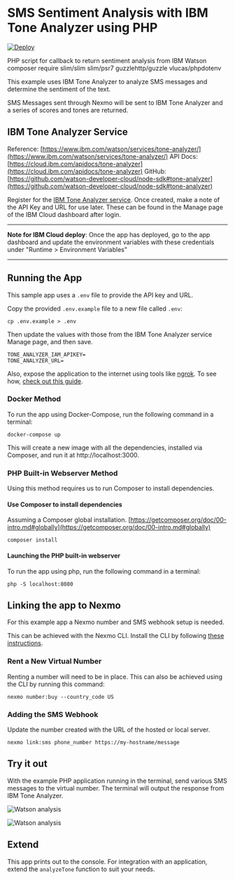 # SMS Sentiment Analysis with IBM Tone Analyzer using PHP

[![Deploy](https://www.herokucdn.com/deploy/button.svg)](https://nexmo.dev/sms-ibm-sentiment-php-heroku)

PHP script for callback to return sentiment analysis from IBM Watson
composer require slim/slim slim/psr7 guzzlehttp/guzzle vlucas/phpdotenv


This example uses IBM Tone Analyzer to analyze SMS messages and determine the sentiment of the text.

SMS Messages sent through Nexmo will be sent to IBM Tone Analyzer and a series of scores and tones are returned.

## IBM Tone Analyzer Service

Reference: [https://www.ibm.com/watson/services/tone-analyzer/](https://www.ibm.com/watson/services/tone-analyzer/)
API Docs: [https://cloud.ibm.com/apidocs/tone-analyzer](https://cloud.ibm.com/apidocs/tone-analyzer)
GitHub: [https://github.com/watson-developer-cloud/node-sdk#tone-analyzer](https://github.com/watson-developer-cloud/node-sdk#tone-analyzer)

Register for the [IBM Tone Analyzer service](https://console.bluemix.net/catalog/services/tone-analyzer). Once created, make a note of the API Key and URL for use later. These can be found in the Manage page of the IBM Cloud dashboard after login.

---

**Note for IBM Cloud deploy**: Once the app has deployed, go to the app dashboard and update the environment variables with these credentials under "Runtime > Environment Variables"

---

## Running the App

This sample app uses a `.env` file to provide the API key and URL.

Copy the provided `.env.example` file to a new file called `.env`:

```
cp .env.example > .env
```

Then update the values with those from the IBM Tone Analyzer service Manage page, and then save.

```
TONE_ANALYZER_IAM_APIKEY=
TONE_ANALYZER_URL=
```

Also, expose the application to the internet using tools like [ngrok](https://ngrok.com/). To see how, [check out this guide](https://www.nexmo.com/blog/2017/07/04/local-development-nexmo-ngrok-tunnel-dr/).

### Docker Method

To run the app using Docker-Compose, run the following command in a terminal:

```
docker-compose up
```

This will create a new image with all the dependencies, installed via Composer, and run it at http://localhost:3000.

### PHP Built-in Webserver Method

Using this method requires us to run Composer to install dependencies.

#### Use Composer to install dependencies

Assuming a Composer global installation. [https://getcomposer.org/doc/00-intro.md#globally](https://getcomposer.org/doc/00-intro.md#globally)

```
composer install
```

#### Launching the PHP built-in webserver

To run the app using php, run the following command in a terminal:

```
php -S localhost:8080
```

## Linking the app to Nexmo

For this example app a Nexmo number and SMS webhook setup is needed.

This can be achieved with the Nexmo CLI. Install the CLI by following [these instructions](https://github.com/Nexmo/nexmo-cli#installation).

### Rent a New Virtual Number

Renting a number will need to be in place. This can also be achieved using the CLI by running this command:

```
nexmo number:buy --country_code US
```

### Adding the SMS Webhook

Update the number created with the URL of the hosted or local server.

```
nexmo link:sms phone_number https://my-hostname/message
```

## Try it out

With the example PHP application running in the terminal, send various SMS messages to the virtual number.  The terminal will output the response from IBM Tone Analyzer.

![Watson analysis](https://github.com/nexmo-community/sms-sentiment-watson/blob/master/sms.png?raw=true)

![Watson analysis](https://github.com/nexmo-community/sms-sentiment-watson/blob/master/emotion-analysis.png?raw=true)

## Extend
This app prints out to the console. For integration with an application, extend the `analyzeTone` function to suit your needs.
